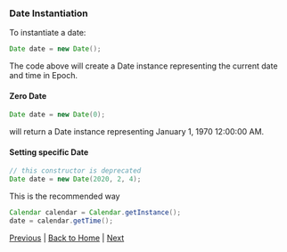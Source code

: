### Date Instantiation

To instantiate a date:

```java
Date date = new Date();
```

The code above will create a Date instance representing the current date and time in Epoch.

#### Zero Date
```java
Date date = new Date(0);
```
will return a Date instance representing January 1, 1970 12:00:00 AM.

#### Setting specific Date
```java
// this constructor is deprecated
Date date = new Date(2020, 2, 4);
```

This is the recommended way
```java
Calendar calendar = Calendar.getInstance();
date = calendar.getTime();
```

[Previous](date-02-instantiation.md) | [Back to Home](../../README.md) | [Next](date-03-date-fields.md)

